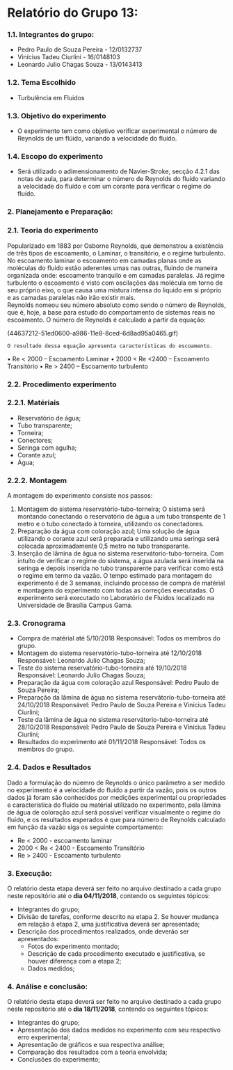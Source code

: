 # Relatório do Grupo 13: #

### 1.1.	Integrantes do grupo: ###

  - Pedro Paulo de Souza Pereira - 12/0132737
  - Vinícius Tadeu Ciurlini - 16/0148103
  - Leonardo Julio Chagas Souza - 13/0143413
  
 ### 1.2.	Tema Escolhido ### 

-	Turbulência em Fluidos

 ### 1.3.	Objetivo do experimento ### 
 
- O experimento tem como objetivo verificar experimental o número de Reynolds de um flúido, variando a velocidade do fluído. 

 ### 1.4.	Escopo do experimento ### 

-	Será utilizado o adimensionamento de Navier-Stroke, secção 4.2.1 das notas de aula, para determinar o número de Reynolds do fluído variando a velocidade do fluído e com um corante para verificar o regime do fluído.

### 2.	Planejamento e Preparação: ###

### 2.1.	Teoria do experimento ###

Popularizado em 1883 por Osborne Reynolds, que demonstrou a existência de três tipos de escoamento, o Laminar, o transitório, e o regime turbulento.
No escoamento laminar o escoamento em camadas planas onde as moléculas do fluido estão aderentes umas nas outras, fluindo de maneira organizada onde: escoamento tranquilo e em camadas paralelas.
Já regime turbulento o escoamento é visto com oscilações das molécula em torno de seu próprio eixo, o que causa uma mistura intensa do liquido em si próprio e as camadas paralelas não irão existir mais.	
Reynolds nomeou seu número absoluto como sendo o número de Reynolds, que é, hoje, a base para estudo do comportamento de sistemas reais no escoamento.
O número de Reynolds é calculado a partir da equação:

(44637212-51ed0600-a986-11e8-8ced-6d8ad95a0465.gif)

	O resultado dessa equação apresenta características do escoamento.
•	Re < 2000 – Escoamento Laminar
•	2000 < Re <2400 – Escoamento Transitório
•	Re > 2400 – Escoamento turbulento 

### 2.2.	Procedimento experimento ###

  ### 2.2.1.	Matériais ###
  - Reservatório de água;
  - Tubo transparente;
  - Torneira;
  - Conectores;
  - Seringa com agulha;
  - Corante azul;
  - Água;
  
  ### 2.2.2.	Montagem ###
  
  A montagem do experimento consiste nos passos:
  1. Montagem do sistema reservatório-tubo-torneira;
  O sistema será montando conectando o reservatório de água a um tubo transpente de 1 metro e o tubo conectado à torneira, utilizando os conectadores.
  2. Preparação da água com coloração azul;
  Uma solução de água utilizando o corante azul será preparada e utilizando uma seringa será colocada aproximadamente 0,5 metro no tubo transparante.
  3. Inserção de lâmina de água no sistema reservátorio-tubo-torneira.
  Com intuíto de verificar o regime do sistema, a água azulada será inserida na seringa e depois inserida no tubo transparente para verificar como está o regime em termo da vazão.
  O tempo estimado para montagem do experimento é de 3 semanas, incluindo processo de compra de matérial e montagem do experimento com todas as correções executadas. O experimento será executado no Laboratório de Fluídos localizado na Universidade de Brasília Campus Gama.
  
  ### 2.3.	Cronograma ### 
  
  - Compra de matérial até 5/10/2018
  Responsável: Todos os membros do grupo.
  - Montagem do sistema reservatório-tubo-torneira até 12/10/2018
  Responsável: Leonardo Julio Chagas Souza;
  - Teste do sistema reservatório-tubo-torneira até 19/10/2018 
  Responsável: Leonardo Julio Chagas Souza;
  - Preparação da água com coloração azul
  Responsável: Pedro Paulo de Souza Pereira;
  - Preparação da lâmina de água no sistema reservátorio-tubo-torneira até 24/10/2018
  Responsável: Pedro Paulo de Souza Pereira e Vinícius Tadeu Ciurlini;
  - Teste da lâmina de água no sistema reservátorio-tubo-torneira até 28/10/2018
  Responsável: Pedro Paulo de Souza Pereira e Vinícius Tadeu Ciurlini;
  - Resultados do experimento até 01/11/2018
  Responsável: Todos os membros do grupo.
  
   ### 2.4.	Dados e Resultados ###
   
   Dado a formulação do núemro de Reynolds o único parâmetro a ser medido no experimento é a velocidade do fluído a partir da vazão, pois os outros dados já foram são conhecidos por medições experimental ou propriedades e característica do fluído ou matérial utilizado no experimento, pela lâmina de água de coloração azul será possível verificar visualmente o regime do fluído, e os resultados esperados é que para número de Reynolds calculado em função da vazão siga os seguinte comportamento:
    
   - Re < 2000 - escoamento laminar
   - 2000 < Re < 2400 - Escoamento Transitório
   - Re > 2400 - Escoamento turbulento
  

### 3.	Execução: ###

O relatório desta etapa deverá ser feito no arquivo destinado a cada grupo neste repositório até o **dia 04/11/2018**, contendo os seguintes tópicos:

- Integrantes do grupo;
- Divisão de tarefas, conforme descrito na etapa 2. Se houver mudança em relação à etapa 2, uma justificativa deverá ser apresentada;
- Descrição dos procedimentos realizados, onde deverão ser apresentados:
  - Fotos do experimento montado;
  - Descrição de cada procedimento executado e justificativa, se houver diferença com a etapa 2;
  - Dados medidos;


### 4.	Análise e conclusão: ###


O relatório desta etapa deverá ser feito no arquivo destinado a cada grupo neste repositório até o **dia 18/11/2018**, contendo os seguintes tópicos:

-	Integrantes do grupo;
-	Apresentação dos dados medidos no experimento com seu respectivo erro experimental;
-	Apresentação de gráficos e sua respectiva análise;
-	Comparação dos resultados com a teoria envolvida;
-	Conclusões do experimento;
